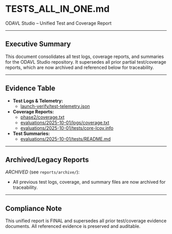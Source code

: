 # TESTS_ALL_IN_ONE.md

ODAVL Studio – Unified Test and Coverage Report

---

## Executive Summary
This document consolidates all test logs, coverage reports, and summaries for the ODAVL Studio repository. It supersedes all prior partial test/coverage reports, which are now archived and referenced below for traceability.

---

## Evidence Table

- **Test Logs & Telemetry:**
  - [launch-verify/test-telemetry.json](../launch-verify/test-telemetry.json)
- **Coverage Reports:**
  - [phase2/coverage.txt](../phase2/coverage.txt)
  - [evaluations/2025-10-01/logs/coverage.txt](../evaluations/2025-10-01/logs/coverage.txt)
  - [evaluations/2025-10-01/tests/core-lcov.info](../evaluations/2025-10-01/tests/core-lcov.info)
- **Test Summaries:**
  - [evaluations/2025-10-01/tests/README.md](../evaluations/2025-10-01/tests/README.md)

---

## Archived/Legacy Reports
*ARCHIVED* (see `reports/archive/`):
- All previous test logs, coverage, and summary files are now archived for traceability.

---

## Compliance Note
This unified report is FINAL and supersedes all prior test/coverage evidence documents. All referenced evidence is preserved and auditable.
